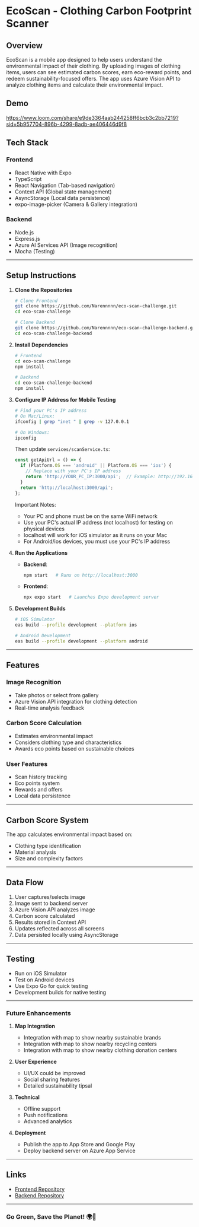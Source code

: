 # EcoScan - Clothing Carbon Footprint Scanner

## Overview
EcoScan is a mobile app designed to help users understand the environmental impact of their clothing. By uploading images of clothing items, users can see estimated carbon scores, earn eco-reward points, and redeem sustainability-focused offers. The app uses Azure Vision API to analyze clothing items and calculate their environmental impact.
## Demo
   https://www.loom.com/share/e9de3364aab244258ff6bcb3c2bb7219?sid=5b957704-896b-4299-8adb-ae406446d9f8
## Tech Stack
### Frontend
- React Native with Expo
- TypeScript
- React Navigation (Tab-based navigation)
- Context API (Global state management)
- AsyncStorage (Local data persistence)
- expo-image-picker (Camera & Gallery integration)

### Backend
- Node.js
- Express.js
- Azure AI Services API (Image recognition)
- Mocha (Testing)

---

##  Setup Instructions

1. **Clone the Repositories**  
   ```bash
   # Clone Frontend
   git clone https://github.com/Narennnnn/eco-scan-challenge.git
   cd eco-scan-challenge
   
   # Clone Backend
   git clone https://github.com/Narennnnn/eco-scan-challenge-backend.git
   cd eco-scan-challenge-backend
   ```

2. **Install Dependencies**  
   ```bash
   # Frontend
   cd eco-scan-challenge
   npm install
   
   # Backend
   cd eco-scan-challenge-backend
   npm install
   ```
   
3. **Configure IP Address for Mobile Testing**
   ```bash
   # Find your PC's IP address
   # On Mac/Linux:
   ifconfig | grep "inet " | grep -v 127.0.0.1
   
   # On Windows:
   ipconfig
   ```

   Then update `services/scanService.ts`:
   ```typescript
   const getApiUrl = () => {
     if (Platform.OS === 'android' || Platform.OS === 'ios') {
       // Replace with your PC's IP address
       return 'http://YOUR_PC_IP:3000/api';  // Example: http://192.168.1.2:3000/api
     }
     return 'http://localhost:3000/api';
   };
   ```

   Important Notes:
   - Your PC and phone must be on the same WiFi network
   - Use your PC's actual IP address (not localhost) for testing on physical devices
   - localhost will work for iOS simulator as it runs on your Mac
   - For Android/ios devices, you must use your PC's IP address


4. **Run the Applications**
   - **Backend**: 
     ```bash
     npm start   # Runs on http://localhost:3000
     ```
   - **Frontend**: 
     ```bash
     npx expo start   # Launches Expo development server
     ```

4. **Development Builds**
   ```bash
   # iOS Simulator
   eas build --profile development --platform ios
   
   # Android Development
   eas build --profile development --platform android
   ```

---

##  Features

### Image Recognition
- Take photos or select from gallery
- Azure Vision API integration for clothing detection
- Real-time analysis feedback

### Carbon Score Calculation
- Estimates environmental impact
- Considers clothing type and characteristics
- Awards eco points based on sustainable choices

### User Features
- Scan history tracking
- Eco points system
- Rewards and offers
- Local data persistence

---

##  Carbon Score System

The app calculates environmental impact based on:
- Clothing type identification
- Material analysis
- Size and complexity factors


---

##  Data Flow
1. User captures/selects image
2. Image sent to backend server
3. Azure Vision API analyzes image
4. Carbon score calculated
5. Results stored in Context API
6. Updates reflected across all screens
7. Data persisted locally using AsyncStorage

---

## Testing

- Run on iOS Simulator
- Test on Android devices
- Use Expo Go for quick testing
- Development builds for native testing

---

###  Future Enhancements

1. **Map Integration**
   - Integration with map to show nearby sustainable brands
   - Integration with map to show nearby recycling centers
   - Integration with map to show nearby clothing donation centers

2. **User Experience**
   - UI/UX could be improved
   - Social sharing features
   - Detailed sustainability tipsal

3. **Technical**
   - Offline support
   - Push notifications
   - Advanced analytics

4. **Deployment**
   - Publish the app to App Store and Google Play
   - Deploy backend server on Azure App Service

---

##  Links
- [Frontend Repository](https://github.com/Narennnnn/eco-scan-challenge)
- [Backend Repository](https://github.com/Narennnnn/eco-scan-challenge-backend)

---

### Go Green, Save the Planet! 🌍💚

